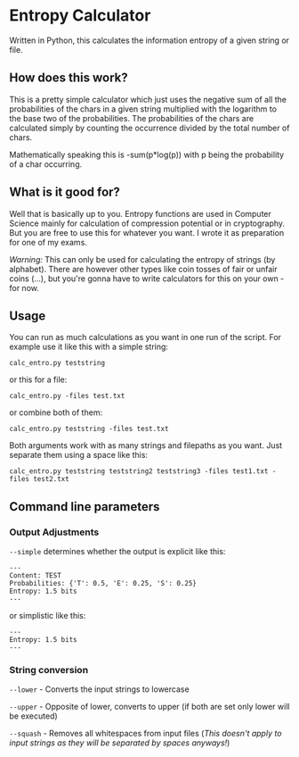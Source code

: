 # Entropy Calculator

Written in Python, this calculates the information entropy of a given string or file.

## How does this work?

This is a pretty simple calculator which just uses the negative sum of all the probabilities of the chars in a given string multiplied with the logarithm to the base two of the probabilities. The probabilities of the chars are calculated simply by counting the occurrence divided by the total number of chars.

Mathematically speaking this is -sum(p*log(p)) with p being the probability of a char occurring.

## What is it good for?

Well that is basically up to you. Entropy functions are used in Computer Science mainly for calculation of compression potential or in cryptography. But you are free to use this for whatever you want. I wrote it as preparation for one of my exams.

*Warning:* This can only be used for calculating the entropy of strings (by alphabet). There are however other types like coin tosses of fair or unfair coins (...), but you're gonna have to write calculators for this on your own - for now.

## Usage
You can run as much calculations as you want in one run of the script. For example use it like this with a simple string:
```
calc_entro.py teststring
```
or this for a file:

```
calc_entro.py -files test.txt
```

or combine both of them:

```
calc_entro.py teststring -files test.txt
```

Both arguments work with as many strings and filepaths as you want. Just separate them using a space like this:

```
calc_entro.py teststring teststring2 teststring3 -files test1.txt -files test2.txt
```

## Command line parameters

### Output Adjustments
`--simple` determines whether the output is explicit like this:

```
---
Content: TEST
Probabilities: {'T': 0.5, 'E': 0.25, 'S': 0.25}
Entropy: 1.5 bits
---
```

or simplistic like this:

```
---
Entropy: 1.5 bits
---
```

### String conversion
`--lower` - Converts the input strings to lowercase

`--upper` - Opposite of lower, converts to upper (if both are set only lower will be executed)

`--squash` - Removes all whitespaces from input files (*This doesn't apply to input strings as they will be separated by spaces anyways!*)
